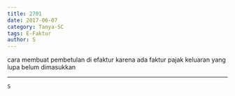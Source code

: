 ```yaml
---
title: 2701
date: 2017-06-07
category: Tanya-SC
tags: E-Faktur
author: S
---
```


cara membuat pembetulan di efaktur karena ada faktur pajak keluaran yang lupa belum dimasukkan

---



`S`
